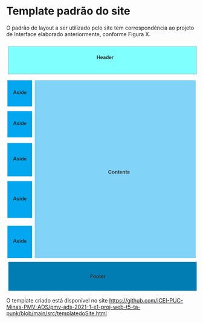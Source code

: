 # Template padrão do site

O padrão de layout a ser utilizado pelo site tem correspondência ao projeto de Interface elaborado anteriormente, conforme Figura X.

![template](/img/template_padrao.png)

O template criado está disponível no site https://github.com/ICEI-PUC-Minas-PMV-ADS/pmv-ads-2021-1-e1-proj-web-t5-ta-punk/blob/main/src/templatedoSite.html
